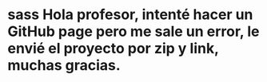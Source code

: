 # sass Hola profesor, intenté hacer un GitHub page pero me sale un error, le envié el proyecto por zip y link, muchas gracias.

